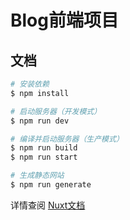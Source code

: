 # Blog前端项目

## 文档

```bash
# 安装依赖
$ npm install

# 启动服务器（开发模式）
$ npm run dev

# 编译并启动服务器（生产模式）
$ npm run build
$ npm run start

# 生成静态网站
$ npm run generate
```

详情查阅 [Nuxt文档](https://zh.nuxtjs.org/)
